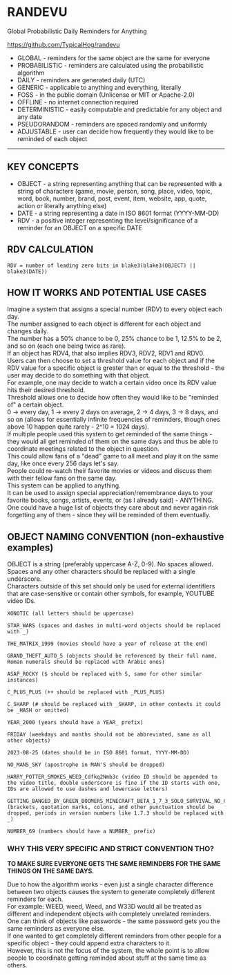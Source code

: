 # RANDEVU
Global Probabilistic Daily Reminders for Anything

https://github.com/TypicalHog/randevu

- GLOBAL - reminders for the same object are the same for everyone
- PROBABILISTIC - reminders are calculated using the probabilistic algorithm
- DAILY - reminders are generated daily (UTC)
- GENERIC - applicable to anything and everything, literally
- FOSS - in the public domain (Unlicense or MIT or Apache-2.0)
- OFFLINE - no internet connection required
- DETERMINISTIC - easily computable and predictable for any object and any date
- PSEUDORANDOM - reminders are spaced randomly and uniformly
- ADJUSTABLE - user can decide how frequently they would like to be reminded of each object

---

## KEY CONCEPTS
- OBJECT - a string representing anything that can be represented with a string of characters (game, movie, person, song, place, video, topic, word, book, number, brand, post, event, item, website, app, quote, action or literally anything else)
- DATE - a string representing a date in ISO 8601 format (YYYY-MM-DD)
- RDV - a positive integer representing the level/significance of a reminder for an OBJECT on a specific DATE

## RDV CALCULATION
`RDV = number of leading zero bits in blake3(blake3(OBJECT) || blake3(DATE))`

## HOW IT WORKS AND POTENTIAL USE CASES
Imagine a system that assigns a special number (RDV) to every object each day.  
The number assigned to each object is different for each object and changes daily.  
The number has a 50% chance to be 0, 25% chance to be 1, 12.5% to be 2, and so on (each one being twice as rare).  
If an object has RDV4, that also implies RDV3, RDV2, RDV1 and RDV0.  
Users can then choose to set a threshold value for each object and if the RDV value for a specific object is greater than or equal to the threshold - the user may decide to do something with that object.  
For example, one may decide to watch a certain video once its RDV value hits their desired threshold.  
Threshold allows one to decide how often they would like to be "reminded of" a certain object.  
0 -> every day, 1 -> every 2 days on average, 2 -> 4 days, 3 -> 8 days, and so on (allows for essentially infinite frequencies of reminders, though ones above 10 happen quite rarely - 2^10 = 1024 days).  
If multiple people used this system to get reminded of the same things - they would all get reminded of them on the same days and thus be able to coordinate meetings related to the object in question.  
This could allow fans of a "dead" game to all meet and play it on the same day, like once every 256 days let's say.  
People could re-watch their favorite movies or videos and discuss them with their fellow fans on the same day.  
This system can be applied to anything.  
It can be used to assign special appreciation/remembrance days to your favorite books, songs, artists, events, or (as I already said) - ANYTHING.  
One could have a huge list of objects they care about and never again risk forgetting any of them - since they will be reminded of them eventually.

## OBJECT NAMING CONVENTION (non-exhaustive examples)
OBJECT is a string (preferably uppercase A-Z, 0-9). No spaces allowed.  
Spaces and any other characters should be replaced with a single underscore.  
Characters outside of this set should only be used for external identifiers that are case-sensitive or contain other symbols, for example, YOUTUBE video IDs.

```
XONOTIC (all letters should be uppercase)

STAR_WARS (spaces and dashes in multi-word objects should be replaced with _)

THE_MATRIX_1999 (movies should have a year of release at the end)

GRAND_THEFT_AUTO_5 (objects should be referenced by their full name, Roman numerals should be replaced with Arabic ones)

ASAP_ROCKY ($ should be replaced with S, same for other similar instances)

C_PLUS_PLUS (++ should be replaced with _PLUS_PLUS)

C_SHARP (# should be replaced with _SHARP, in other contexts it could be _HASH or omitted)

YEAR_2000 (years should have a YEAR_ prefix)

FRIDAY (weekdays and months should not be abbreviated, same as all other objects)

2023-08-25 (dates should be in ISO 8601 format, YYYY-MM-DD)

NO_MANS_SKY (apostrophe in MAN'S should be dropped)

HARRY_POTTER_SMOKES_WEED_Cdfkq2Nmb3c (video ID should be appended to the video title, double underscore is fine if the ID starts with one, IDs are allowed to use dashes and lowercase letters)

GETTING_BANGED_BY_GREEN_BOOMERS_MINECRAFT_BETA_1_7_3_SOLO_SURVIVAL_NO_COMMENTARY_OJzsmWBQE3I (brackets, quotation marks, colons, and other punctuation should be dropped, periods in version numbers like 1.7.3 should be replaced with _)

NUMBER_69 (numbers should have a NUMBER_ prefix)
```

### WHY THIS VERY SPECIFIC AND STRICT CONVENTION THO?

**TO MAKE SURE EVERYONE GETS THE SAME REMINDERS FOR THE SAME THINGS ON THE SAME DAYS.**

Due to how the algorithm works - even just a single character difference between two objects causes the system to generate completely different reminders for each.  
For example: WEED, weed, Weed, and W33D would all be treated as different and independent objects with completely unrelated reminders.  
One can think of objects like passwords - the same password gets you the same reminders as everyone else.  
If one wanted to get completely different reminders from other people for a specific object - they could append extra characters to it.  
However, this is not the focus of the system, the whole point is to allow people to coordinate getting reminded about stuff at the same time as others.
